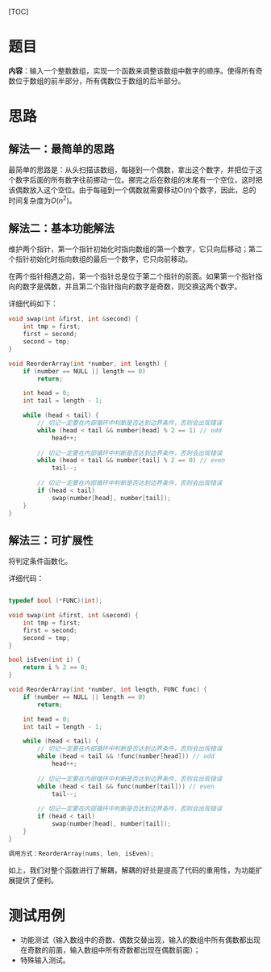 [TOC]

# 题目

**内容**：输入一个整数数组，实现一个函数来调整该数组中数字的顺序。使得所有奇数位于数组的前半部分，所有偶数位于数组的后半部分。

# 思路

## 解法一：最简单的思路

最简单的思路是：从头扫描该数组，每碰到一个偶数，拿出这个数字，并把位于这个数字后面的所有数字往前挪动一位。挪完之后在数组的末尾有一个空位，这时把该偶数放入这个空位。由于每碰到一个偶数就需要移动O(n)个数字，因此，总的时间复杂度为$O(n^2)$。

## 解法二：基本功能解法

维护两个指针，第一个指针初始化时指向数组的第一个数字，它只向后移动；第二个指针初始化时指向数组的最后一个数字，它只向前移动。

在两个指针相遇之前，第一个指针总是位于第二个指针的前面。如果第一个指针指向的数字是偶数，并且第二个指针指向的数字是奇数，则交换这两个数字。

详细代码如下：

``` c++
void swap(int &first, int &second) {
	int tmp = first;
	first = second;
	second = tmp;
}

void ReorderArray(int *number, int length) {
	if (number == NULL || length == 0)
		return;

	int head = 0;
	int tail = length - 1;

	while (head < tail) {
      	// 切记一定要在内部循环中判断是否达到边界条件，否则会出现错误
		while (head < tail && number[head] % 2 == 1) // odd
			head++;
		
      	// 切记一定要在内部循环中判断是否达到边界条件，否则会出现错误
		while (head < tail && number[tail] % 2 == 0) // even
			tail--;
		
      	// 切记一定要在内部循环中判断是否达到边界条件，否则会出现错误
		if (head < tail)
			swap(number[head], number[tail]);
	}
}
```

## 解法三：可扩展性

将判定条件函数化。

详细代码：

```c++

typedef bool (*FUNC)(int);

void swap(int &first, int &second) {
	int tmp = first;
	first = second;
	second = tmp;
}

bool isEven(int i) {
  	return i % 2 == 0;
}

void ReorderArray(int *number, int length, FUNC func) {
	if (number == NULL || length == 0)
		return;

	int head = 0;
	int tail = length - 1;

	while (head < tail) {
      	// 切记一定要在内部循环中判断是否达到边界条件，否则会出现错误
		while (head < tail && !func(number[head])) // odd
			head++;
		
      	// 切记一定要在内部循环中判断是否达到边界条件，否则会出现错误
		while (head < tail && func(number[tail])) // even
			tail--;
		
      	// 切记一定要在内部循环中判断是否达到边界条件，否则会出现错误
		if (head < tail)
			swap(number[head], number[tail]);
	}
}

调用方式：ReorderArray(nums, len, isEven);
```

如上，我们对整个函数进行了解耦，解耦的好处是提高了代码的重用性，为功能扩展提供了便利。

# 测试用例

* 功能测试（输入数组中的奇数、偶数交替出现，输入的数组中所有偶数都出现在奇数的前面，输入数组中所有奇数都出现在偶数前面）；
* 特殊输入测试。

